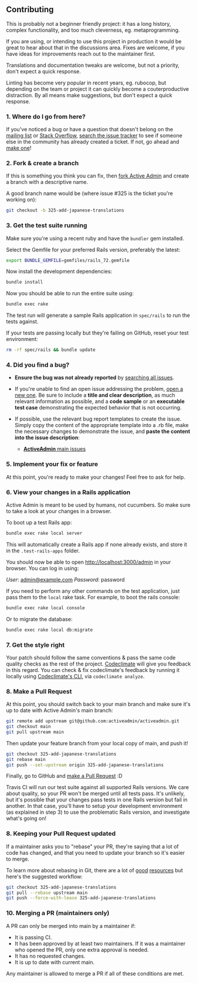 ## Contributing

This is probably not a beginner friendly project: it has a long history, complex functionality, 
and too much cleverness, eg. metaprogramming.

If you are using, or intending to use this project in production it would be great to hear about that in the discussions area.
Fixes are welcome, if you have ideas for improvements reach out to the maintainer first.

Translations and documentation tweaks are welcome, but not a priority, don't expect a quick response.

Linting has become very popular in recent years, eg. rubocop, but depending on the team or project it can quickly
become a couterproductive distraction.  By all means make suggestions, but don't expect a quick response.

### 1. Where do I go from here?

If you've noticed a bug or have a question that doesn't belong on the
[mailing list][] or [Stack Overflow][], [search the issue tracker][] to see if
someone else in the community has already created a ticket. If not, go ahead and
[make one][new issue]!

### 2. Fork & create a branch

If this is something you think you can fix, then [fork Active Admin][] and
create a branch with a descriptive name.

A good branch name would be (where issue #325 is the ticket you're working on):

```sh
git checkout -b 325-add-japanese-translations
```

### 3. Get the test suite running

Make sure you're using a recent ruby and have the `bundler` gem installed.

Select the Gemfile for your preferred Rails version, preferably the latest:

```sh
export BUNDLE_GEMFILE=gemfiles/rails_72.gemfile
```

Now install the development dependencies:

```sh
bundle install
```

Now you should be able to run the entire suite using:

```sh
bundle exec rake
```

The test run will generate a sample Rails application in `spec/rails` to run the
tests against.

If your tests are passing locally but they're failing on GitHub, reset your test
environment:

```sh
rm -rf spec/rails && bundle update
```

### 4. Did you find a bug?

* **Ensure the bug was not already reported** by [searching all issues][].

* If you're unable to find an open issue addressing the problem,
  [open a new one][new issue]. Be sure to include a **title and clear
  description**, as much relevant information as possible, and a **code sample**
  or an **executable test case** demonstrating the expected behavior that is not
  occurring.

* If possible, use the relevant bug report templates to create the issue.
  Simply copy the content of the appropriate template into a .rb file, make the
  necessary changes to demonstrate the issue, and **paste the content into the
  issue description**:
  * [**ActiveAdmin** main issues][main template]

### 5. Implement your fix or feature

At this point, you're ready to make your changes! Feel free to ask for help.

### 6. View your changes in a Rails application

Active Admin is meant to be used by humans, not cucumbers. So make sure to take
a look at your changes in a browser.

To boot up a test Rails app:

```sh
bundle exec rake local server
```

This will automatically create a Rails app if none already exists, and store it
in the `.test-rails-apps` folder.

You should now be able to open <http://localhost:3000/admin> in your browser.
You can log in using:

*User*: admin@example.com
*Password*: password

If you need to perform any other commands on the test application, just pass
them to the `local` rake task. For example, to boot the rails console:

```sh
bundle exec rake local console
```

Or to migrate the database:

```sh
bundle exec rake local db:migrate
```

### 7. Get the style right

Your patch should follow the same conventions & pass the same code quality
checks as the rest of the project. [Codeclimate][codeclimate] will give you
feedback in this regard. You can check & fix codeclimate's feedback by running
it locally using [Codeclimate's CLI][codeclimate cli], via `codeclimate analyze`.

### 8. Make a Pull Request

At this point, you should switch back to your main branch and make sure it's
up to date with Active Admin's main branch:

```sh
git remote add upstream git@github.com:activeadmin/activeadmin.git
git checkout main
git pull upstream main
```

Then update your feature branch from your local copy of main, and push it!

```sh
git checkout 325-add-japanese-translations
git rebase main
git push --set-upstream origin 325-add-japanese-translations
```

Finally, go to GitHub and [make a Pull Request][] :D

Travis CI will run our test suite against all supported Rails versions. We care
about quality, so your PR won't be merged until all tests pass. It's unlikely,
but it's possible that your changes pass tests in one Rails version but fail in
another. In that case, you'll have to setup your development environment (as
explained in step 3) to use the problematic Rails version, and investigate
what's going on!

### 8. Keeping your Pull Request updated

If a maintainer asks you to "rebase" your PR, they're saying that a lot of code
has changed, and that you need to update your branch so it's easier to merge.

To learn more about rebasing in Git, there are a lot of [good][git rebasing]
[resources][interactive rebase] but here's the suggested workflow:

```sh
git checkout 325-add-japanese-translations
git pull --rebase upstream main
git push --force-with-lease 325-add-japanese-translations
```

### 10. Merging a PR (maintainers only)

A PR can only be merged into main by a maintainer if:

* It is passing CI.
* It has been approved by at least two maintainers. If it was a maintainer who
  opened the PR, only one extra approval is needed.
* It has no requested changes.
* It is up to date with current main.

Any maintainer is allowed to merge a PR if all of these conditions are
met.

[mailing list]: http://groups.google.com/group/activeadmin
[Stack Overflow]: http://stackoverflow.com/questions/tagged/activeadmin
[search the issue tracker]: https://github.com/activeadmin/activeadmin/issues?q=something
[new issue]: https://github.com/activeadmin/activeadmin/issues/new
[fork Active Admin]: https://help.github.com/articles/fork-a-repo
[searching all issues]: https://github.com/activeadmin/activeadmin/issues?q=
[main template]: https://github.com/varyonic/activeadmin/blob/main/lib/bug_report_templates/active_admin_main.rb
[codeclimate]: https://codeclimate.com
[codeclimate cli]: https://github.com/codeclimate/codeclimate
[make a pull request]: https://help.github.com/articles/creating-a-pull-request
[git rebasing]: http://git-scm.com/book/en/Git-Branching-Rebasing
[interactive rebase]: https://help.github.com/articles/interactive-rebase

